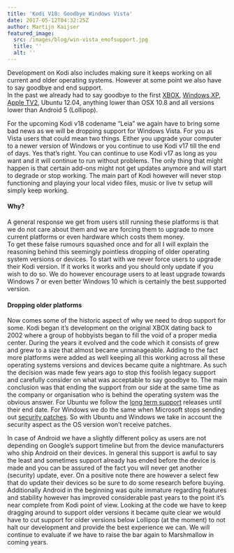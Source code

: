```yaml
---
title: 'Kodi V18: Goodbye Windows Vista'
date: 2017-05-12T04:32:25Z
author: Martijn Kaijser
featured_image:
  src: /images/blog/win-vista_enofsupport.jpg
  title: ''
  alt: ''
---
```

Development on Kodi also includes making sure it keeps working on all current and older operating systems. However at some point we also have to say goodbye and end support.   
In the past we already had to say goodbye to the first [XBOX](https://kodi.tv/article/farewell-xbox), [Windows XP](https://kodi.tv/article/end-windows-xp), [Apple TV2](https://kodi.tv/article/farewell-future-apple-tv2-development), Ubuntu 12.04, anything lower than OSX 10.8 and all versions lower than Android 5 (Lollipop).

 For the upcoming Kodi v18 codename “Leia” we again have to bring some bad news as we will be dropping support for Windows Vista. For you as Vista users that could mean two things. Either you upgrade your computer to a newer version of Windows or you continue to use Kodi v17 till the end of days. Yes that’s right. You can continue to use Kodi v17 as long as you want and it will continue to run without problems. The only thing that might happen is that certain add-ons might not get updates anymore and will start to degrade or stop working. The main part of Kodi however will never stop functioning and playing your local video files, music or live tv setup will simply keep working.

 #### Why?

 A general response we get from users still running these platforms is that we do not care about them and we are forcing them to upgrade to more current platforms or even hardware which costs them money.  
To get these false rumours squashed once and for all I will explain the reasoning behind this seemingly pointless dropping of older operating system versions or devices. To start with we never force users to upgrade their Kodi version. If it works it works and you should only update if you wish to do so. We do however encourage users to at least upgrade towards Windows 7 or even better Windows 10 which is certainly the best supported version.

 #### Dropping older platforms

 Now comes some of the historic aspect of why we need to drop support for some. Kodi began it’s development on the original XBOX dating back to 2002 where a group of hobbyists began to fill the void of a proper media center. During the years it evolved and the code which it consists of grew and grew to a size that almost became unmanageable. Adding to the fact more platforms were added as well keeping all this working across all these operating systems versions and devices became quite a nightmare. As such the decision was made few years ago to stop this foolish legacy support and carefully consider on what was acceptable to say goodbye to. The main conclusion was that ending the support from our side at the same time as the company or organisation who is behind the operating system was the obvious answer. For Ubuntu we follow the [long term support](https://wiki.ubuntu.com/LTS) releases until their end date. For Windows we do the same when Microsoft stops sending out [security patches](https://docs.microsoft.com/lifecycle/faq/windows). So with Ubuntu and Windows we take in account the security aspect as the OS version won’t receive patches.

 In case of Android we have a slightly different policy as users are not depending on Google’s support timeline but from the device manufacturers who ship Android on their devices. In general this support is awful to say the least and sometimes support already has ended before the device is made and you can be assured of the fact you will never get another (security) update, ever. On a positive note there are however a select few that do update their devices so be sure to do some research before buying. Additionally Android in the beginning was quite immature regarding features and stability however has improved considerable past years to the point it’s near complete from Kodi point of view. Looking at the code we have to keep dragging around to support older versions it became quite clear we would have to cut support for older versions below Lollipop (at the moment) to not halt our development and provide the best experience we can. We will continue to evaluate if we have to raise the bar again to Marshmallow in coming years.

 
